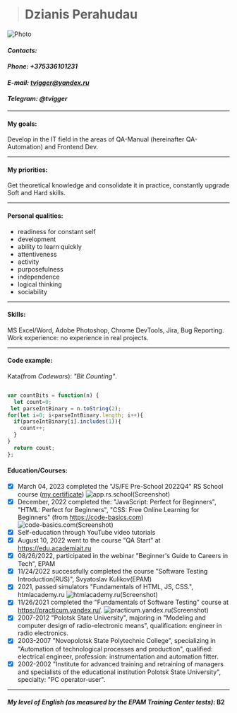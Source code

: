  > # __Dzianis Perahudau__

![Photo](https://i.ibb.co/tJbS2DV/IMG-20220824-085738999999.jpg)

#### ***Contacts:***

#### *Phone: +375336101231*

#### *E-mail: tvigger@yandex.ru*

#### *Telegram: @tvigger*

***

#### __My goals:__
 Develop in the IT field in the areas of QA-Manual (hereinafter QA-Automation) and Frontend Dev. 

***

#### __My priorities:__ 
 Get theoretical knowledge and consolidate it in practice, constantly upgrade Soft and Hard skills.

***

#### __Personal qualities:__

  - readiness for constant self
  - development
  - ability to learn quickly
  - attentiveness
  - activity
  - purposefulness
  - independence
  - logical thinking
  - sociability

***

#### __Skills:__ 

 MS Excel/Word, Adobe Photoshop, Chrome DevTools, Jira, Bug Reporting.
Work experience: no experience in real projects.

***

#### __Code example:__ 

Kata(from *Codewars*): *"Bit Counting"*.

```javascript

var countBits = function(n) {
  let count=0;
 let parseIntBinary = n.toString(2);
for(let i=0; i<parseIntBinary.length; i++){
  if(parseIntBinary[i].includes(1)){
    count++;
  }
}
  return count;
};

```

#### __Education/Courses:__

- [X] March 04, 2023 completed the "JS/FE Pre-School 2022Q4" RS School course ([my certificate](https://app.rs.school/certificate/hcrttvje))
![app.rs.school(Screenshot)](https://i.ibb.co/phsDrRZ/Screenshot-2.png)
- [X] December, 2022 completed the: "JavaScript: Perfect for Beginners", "HTML: Perfect for Beginners", "CSS: Free Online Learning for Beginners" (from https://code-basics.com)
![code-basics.com(Screenshot)](https://i.ibb.co/sVhH6Kn/Screenshot-1.png)
- [X] Self-education through YouTube video tutorials
- [X] August 10, 2022 went to the course "QA Start" at https://edu.academiait.ru
- [X] 08/26/2022, participated in the webinar "Beginner's Guide to Careers in Tech", EPAM
- [X] 11/24/2022 successfully completed the course "Software Testing Introduction(RUS)", Svyatoslav Kulikov(EPAM)
- [X] 2021, passed simulators "Fundamentals of HTML, JS, CSS.", htmlacademy.ru
![htmlacademy.ru(Screenshot)](https://i.ibb.co/rxvMShv/Screenshot-4.png)
- [X] 11/26/2021 completed the "Fundamentals of Software Testing" course at https://practicum.yandex.ru/.
![practicum.yandex.ru(Screenshot)](https://i.ibb.co/sg0zx29/Screenshot-8.png)
- [X] 2007-2012 "Polotsk State University", majoring in "Modeling and computer design of radio-electronic means", qualification: engineer in radio electronics.
- [X] 2003-2007 "Novopolotsk State Polytechnic College", specializing in "Automation of technological processes and production", qualified: electrical engineer, profession: instrumentation and automation fitter.
- [X] 2002-2002 "Institute for advanced training and retraining of managers and specialists of the educational institution Polotsk State University", specialty: "PC operator-user".

***

#### *My __level of English__ (as measured by the EPAM Training Center tests)*: __B2__